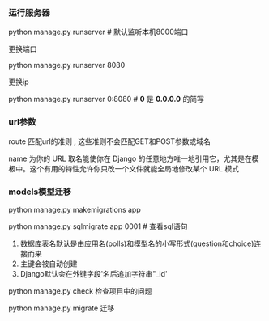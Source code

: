 ### 运行服务器

python manage.py runserver   # 默认监听本机8000端口

更换端口

python manage.py runserver 8080

更换ip

python manage.py runserver 0:8080  # **0** 是 **0.0.0.0** 的简写

### url参数

route 匹配url的准则 , 这些准则不会匹配GET和POST参数或域名

name 为你的 URL 取名能使你在 Django 的任意地方唯一地引用它，尤其是在模板中。这个有用的特性允许你只改一个文件就能全局地修改某个 URL 模式

### models模型迁移

python manage.py makemigrations app

python manage.py sqlmigrate app 0001  # 查看sql语句

1. 数据库表名默认是由应用名(polls)和模型名的小写形式(question和choice)连接而来
2. 主键会被自动创建
3. Django默认会在外键字段'名后追加字符串"_id'

python manage.py check 检查项目中的问题

python manage.py migrate 迁移

